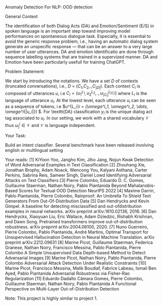 Anomaly Detection For NLP: OOD detection

General Context

The identification of both Dialog Acts (DA) and Emotion/Sentiment (E/S) in spoken language is an important step toward
improving model performances on spontaneous dialogue task. Especially, it is essential to avoid the generic response
problem, i.e., having an automatic dialog system generate an unspecific response — that can be an answer to a very large
number of user utterances. DA and emotion identificatio are done through sequence labelling systems that are trained in
a supervized manner. DA and Emotion have been particularly usefull for training ChatGPT.

Problem Statement:

We start by introducing the notations. We have a set $D$ of contexts (truncated conversations), i.e., $D$
= ($C_1$,$C_2$,.,$C_{|D|}$). Each context $C_i$ is composed of utterances $u$, i.e $C_i= (
u^{L_1}_1,u^{L_2}_2,.,u^{L_{|C_i|}}_{|C_i|})$ where $L_i$ is the language of utterance $u_i$. At the lowest level, each
utterance $u_i$ can be seen as a sequence of tokens, i.e $u^{L_i}_i = (\omega^i_1, \omega^i_2, \dots, \omega^i_{|u_i|})
$. For \texttt{DA} classification $y_i$ is the unique dialog act tag associated to $u_i$. In our setting, we work with a
shared vocabulary $\mathcal{V}$ thus $\omega^i_j \in \mathcal{V}$ and $\mathcal{V}$ is language independent.


Your Task:

Build an intent classifier. Several benchmark have been released involving english or multlingual setting

Your reads:
[1] KiYoon Yoo, Jangho Kim, Jiho Jang, Nojun Kwak Detection of Word Adversarial Examples in Text Classification
[2] Zhouhang Xie, Jonathan Brophy, Adam Noack, Wencong You, Kalyani Asthana, Carter Perkins, Sabrina Reis, Sameer Singh,
Daniel Lowd Identifying Adversarial Attacks on Text Classifiers
[3] Pierre Colombo, Eduardo D. C. Gomes, Guillaume Staerman, Nathan Noiry, Pablo Piantanida Beyond Mahalanobis-Based
Scores for Textual OOD Detection NeurIPS 2022
[4] Maxime Darrin, Pablo Piantanida, Pierre Colombo, Rainproof: An Umbrella To Shield Text Generators From
Out-Of-Distribution Data
[5] Dan Hendrycks and Kevin Gimpel. A baseline for detecting misclassified and out-ofdistribution examples in neural
networks. arXiv preprint arXiv:1610.02136, 2016.
[6] Dan Hendrycks, Xiaoyuan Liu, Eric Wallace, Adam Dziedzic, Rishabh Krishnan, and Dawn Song. Pretrained transformers
improve out-of-distribution robustness. arXiv preprint arXiv:2004.06100, 2020.
[7] Nuno Guerreiro, Pierre Colombo, Pablo Piantanida, André Martins, Optimal Transport for Unsupervised Hallucination
Detection in Neural Machine Translation. arXiv preprint arXiv:2212.09631
[8] Marine Picot, Guillaume Staerman, Federica Granese, Nathan Noiry, Francisco Messina, Pablo Piantanida, Pierre
Colombo A Simple Unsupervised Data Depth-based Method to Detect Adversarial Images
[9] Marine Picot, Nathan Noiry, Pablo Piantanida, Pierre Colombo Adversarial Attack Detection Under Realistic
Constraints
[10] Marine Picot, Francisco Messina, Malik Boudiaf, Fabrice Labeau, Ismail Ben Ayed, Pablo Piantanida Adversarial
Robustness via Fisher-Rao Regularization
[11] Eduardo Dadalto Câmara Gomes, Pierre Colombo, Guillaume Staerman, Nathan Noiry, Pablo Piantanida A Functional
Perspective on Multi-Layer Out-of-Distribution Detection

Note:
This project is highly similar to project 1.


